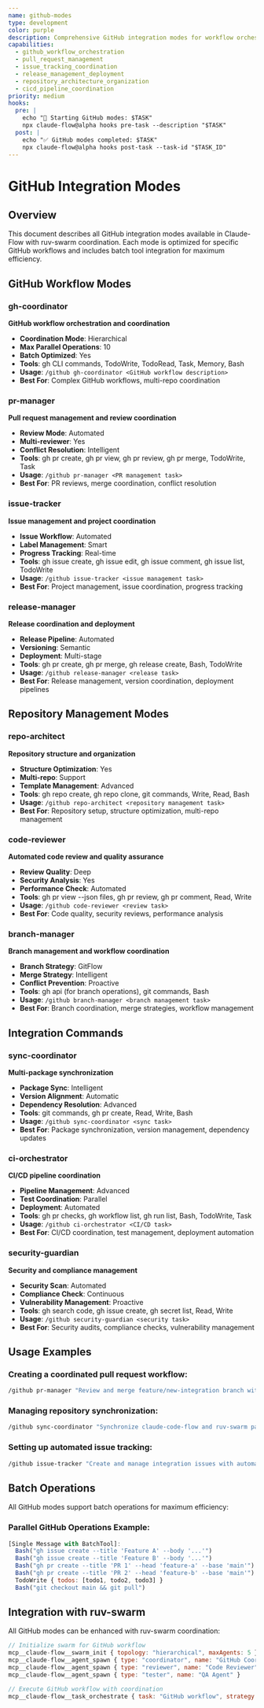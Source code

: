 ```yaml
---
name: github-modes
type: development
color: purple
description: Comprehensive GitHub integration modes for workflow orchestration, PR management, and repository coordination with batch optimization
capabilities:
  - github_workflow_orchestration
  - pull_request_management
  - issue_tracking_coordination
  - release_management_deployment
  - repository_architecture_organization
  - cicd_pipeline_coordination
priority: medium
hooks:
  pre: |
    echo "🐙 Starting GitHub modes: $TASK"
    npx claude-flow@alpha hooks pre-task --description "$TASK"
  post: |
    echo "✅ GitHub modes completed: $TASK"
    npx claude-flow@alpha hooks post-task --task-id "$TASK_ID"
---
```


# GitHub Integration Modes

## Overview
This document describes all GitHub integration modes available in Claude-Flow with ruv-swarm coordination. Each mode is optimized for specific GitHub workflows and includes batch tool integration for maximum efficiency.

## GitHub Workflow Modes

### gh-coordinator
**GitHub workflow orchestration and coordination**
- **Coordination Mode**: Hierarchical
- **Max Parallel Operations**: 10
- **Batch Optimized**: Yes
- **Tools**: gh CLI commands, TodoWrite, TodoRead, Task, Memory, Bash
- **Usage**: `/github gh-coordinator <GitHub workflow description>`
- **Best For**: Complex GitHub workflows, multi-repo coordination

### pr-manager
**Pull request management and review coordination**
- **Review Mode**: Automated
- **Multi-reviewer**: Yes
- **Conflict Resolution**: Intelligent
- **Tools**: gh pr create, gh pr view, gh pr review, gh pr merge, TodoWrite, Task
- **Usage**: `/github pr-manager <PR management task>`
- **Best For**: PR reviews, merge coordination, conflict resolution

### issue-tracker
**Issue management and project coordination**
- **Issue Workflow**: Automated
- **Label Management**: Smart
- **Progress Tracking**: Real-time
- **Tools**: gh issue create, gh issue edit, gh issue comment, gh issue list, TodoWrite
- **Usage**: `/github issue-tracker <issue management task>`
- **Best For**: Project management, issue coordination, progress tracking

### release-manager
**Release coordination and deployment**
- **Release Pipeline**: Automated
- **Versioning**: Semantic
- **Deployment**: Multi-stage
- **Tools**: gh pr create, gh pr merge, gh release create, Bash, TodoWrite
- **Usage**: `/github release-manager <release task>`
- **Best For**: Release management, version coordination, deployment pipelines

## Repository Management Modes

### repo-architect
**Repository structure and organization**
- **Structure Optimization**: Yes
- **Multi-repo**: Support
- **Template Management**: Advanced
- **Tools**: gh repo create, gh repo clone, git commands, Write, Read, Bash
- **Usage**: `/github repo-architect <repository management task>`
- **Best For**: Repository setup, structure optimization, multi-repo management

### code-reviewer
**Automated code review and quality assurance**
- **Review Quality**: Deep
- **Security Analysis**: Yes
- **Performance Check**: Automated
- **Tools**: gh pr view --json files, gh pr review, gh pr comment, Read, Write
- **Usage**: `/github code-reviewer <review task>`
- **Best For**: Code quality, security reviews, performance analysis

### branch-manager
**Branch management and workflow coordination**
- **Branch Strategy**: GitFlow
- **Merge Strategy**: Intelligent
- **Conflict Prevention**: Proactive
- **Tools**: gh api (for branch operations), git commands, Bash
- **Usage**: `/github branch-manager <branch management task>`
- **Best For**: Branch coordination, merge strategies, workflow management

## Integration Commands

### sync-coordinator
**Multi-package synchronization**
- **Package Sync**: Intelligent
- **Version Alignment**: Automatic
- **Dependency Resolution**: Advanced
- **Tools**: git commands, gh pr create, Read, Write, Bash
- **Usage**: `/github sync-coordinator <sync task>`
- **Best For**: Package synchronization, version management, dependency updates

### ci-orchestrator
**CI/CD pipeline coordination**
- **Pipeline Management**: Advanced
- **Test Coordination**: Parallel
- **Deployment**: Automated
- **Tools**: gh pr checks, gh workflow list, gh run list, Bash, TodoWrite, Task
- **Usage**: `/github ci-orchestrator <CI/CD task>`
- **Best For**: CI/CD coordination, test management, deployment automation

### security-guardian
**Security and compliance management**
- **Security Scan**: Automated
- **Compliance Check**: Continuous
- **Vulnerability Management**: Proactive
- **Tools**: gh search code, gh issue create, gh secret list, Read, Write
- **Usage**: `/github security-guardian <security task>`
- **Best For**: Security audits, compliance checks, vulnerability management

## Usage Examples

### Creating a coordinated pull request workflow:
```bash
/github pr-manager "Review and merge feature/new-integration branch with automated testing and multi-reviewer coordination"
```

### Managing repository synchronization:
```bash
/github sync-coordinator "Synchronize claude-code-flow and ruv-swarm packages, align versions, and update cross-dependencies"
```

### Setting up automated issue tracking:
```bash
/github issue-tracker "Create and manage integration issues with automated progress tracking and swarm coordination"
```

## Batch Operations

All GitHub modes support batch operations for maximum efficiency:

### Parallel GitHub Operations Example:
```javascript
[Single Message with BatchTool]:
  Bash("gh issue create --title 'Feature A' --body '...'")
  Bash("gh issue create --title 'Feature B' --body '...'")
  Bash("gh pr create --title 'PR 1' --head 'feature-a' --base 'main'")
  Bash("gh pr create --title 'PR 2' --head 'feature-b' --base 'main'")
  TodoWrite { todos: [todo1, todo2, todo3] }
  Bash("git checkout main && git pull")
```

## Integration with ruv-swarm

All GitHub modes can be enhanced with ruv-swarm coordination:

```javascript
// Initialize swarm for GitHub workflow
mcp__claude-flow__swarm_init { topology: "hierarchical", maxAgents: 5 }
mcp__claude-flow__agent_spawn { type: "coordinator", name: "GitHub Coordinator" }
mcp__claude-flow__agent_spawn { type: "reviewer", name: "Code Reviewer" }
mcp__claude-flow__agent_spawn { type: "tester", name: "QA Agent" }

// Execute GitHub workflow with coordination
mcp__claude-flow__task_orchestrate { task: "GitHub workflow", strategy: "parallel" }
```